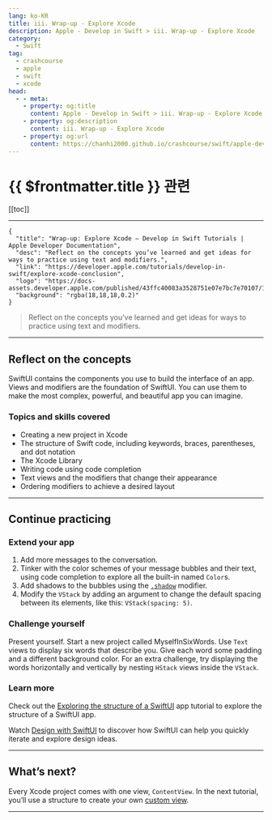 ```yaml
---
lang: ko-KR
title: iii. Wrap-up - Explore Xcode
description: Apple - Develop in Swift > iii. Wrap-up - Explore Xcode
category:
  - Swift
tag: 
  - crashcourse
  - apple
  - swift
  - xcode
head:
  - - meta:
    - property: og:title
      content: Apple - Develop in Swift > iii. Wrap-up - Explore Xcode
    - property: og:description
      content: iii. Wrap-up - Explore Xcode
    - property: og:url
      content: https://chanhi2000.github.io/crashcourse/swift/apple-develop-in-swift/01-swiftui-foundations/01A/iii.html
---
```


# {{ $frontmatter.title }} 관련

[[toc]]

---

```component VPCard
{
  "title": "Wrap-up: Explore Xcode — Develop in Swift Tutorials | Apple Developer Documentation",
  "desc": "Reflect on the concepts you’ve learned and get ideas for ways to practice using text and modifiers.",
  "link": "https://developer.apple.com/tutorials/develop-in-swift/explore-xcode-conclusion",
  "logo": "https://docs-assets.developer.apple.com/published/43ffc40083a3528751e07e7bc7e70107/1.1chapter.png",
  "background": "rgba(18,18,18,0.2)"
}
```

> Reflect on the concepts you’ve learned and get ideas for ways to practice using text and modifiers.

---

## Reflect on the concepts

SwiftUI contains the components you use to build the interface of an app. Views and modifiers are the foundation of SwiftUI. You can use them to make the most complex, powerful, and beautiful app you can imagine.

### Topics and skills covered

- Creating a new project in Xcode
- The structure of Swift code, including keywords, braces, parentheses, and dot notation
- The Xcode Library
- Writing code using code completion
- Text views and the modifiers that change their appearance
- Ordering modifiers to achieve a desired layout

---

## Continue practicing

### Extend your app

1. Add more messages to the conversation.
2. Tinker with the color schemes of your message bubbles and their text, using code completion to explore all the built-in named `Color`s.
3. Add shadows to the bubbles using the [`.shadow`](https://developer.apple.com/documentation/swiftui/view/shadow(color:radius:x:y:)) modifier.
4. Modify the `VStack` by adding an argument to change the default spacing between its elements, like this: `VStack(spacing: 5)`.

### Challenge yourself

Present yourself. Start a new project called MyselfInSixWords. Use `Text` views to display six words that describe you. Give each word some padding and a different background color. For an extra challenge, try displaying the words horizontally and vertically by nesting `HStack` views inside the `VStack`.

### Learn more

Check out the [<FontIcon icon="fas fa-globe"/>Exploring the structure of a SwiftUI](https://developer.apple.com/tutorials/swiftui-concepts/exploring-the-structure-of-a-swiftui-app) app tutorial to explore the structure of a SwiftUI app.

Watch [<FontIcon icon="fas fa-play"/>Design with SwiftUI](https://developer.apple.com/videos/play/wwdc2023/10115) to discover how SwiftUI can help you quickly iterate and explore design ideas.

---

## What’s next?

Every Xcode project comes with one view, `ContentView`. In the next tutorial, you’ll use a structure to create your own [<FontIcon icon="fas fa-globe"/>custom view](https://developer.apple.com/documentation/swiftui/declaring-a-custom-view).

---

